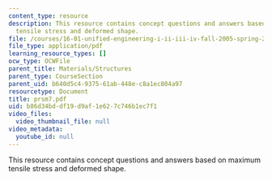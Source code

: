 ```yaml
---
content_type: resource
description: This resource contains concept questions and answers based on maximum
  tensile stress and deformed shape.
file: /courses/16-01-unified-engineering-i-ii-iii-iv-fall-2005-spring-2006/b86d34bddf19d9af1e627c746b1ec7f1_prsm7.pdf
file_type: application/pdf
learning_resource_types: []
ocw_type: OCWFile
parent_title: Materials/Structures
parent_type: CourseSection
parent_uid: b640d5c4-9375-61ab-448e-c8a1ec804a97
resourcetype: Document
title: prsm7.pdf
uid: b86d34bd-df19-d9af-1e62-7c746b1ec7f1
video_files:
  video_thumbnail_file: null
video_metadata:
  youtube_id: null
---
```

This resource contains concept questions and answers based on maximum tensile stress and deformed shape.


